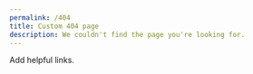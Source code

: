 ```yaml
---
permalink: /404
title: Custom 404 page
description: We couldn't find the page you're looking for.
---
```


Add helpful links.
